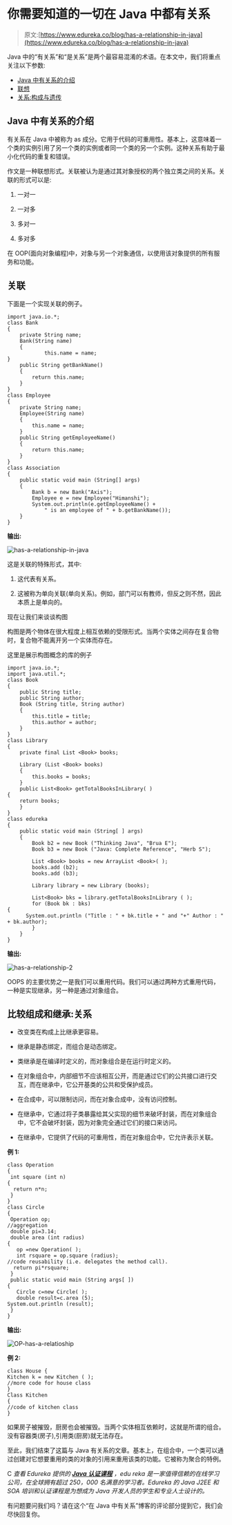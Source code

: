 # 你需要知道的一切在 Java 中都有关系

> 原文:[https://www.edureka.co/blog/has-a-relationship-in-java](https://www.edureka.co/blog/has-a-relationship-in-java)

Java 中的“有关系”和“是关系”是两个最容易混淆的术语。在本文中，我们将重点关注以下参数:

*   [Java 中有关系的介绍](#intro)
*   [联想](#association)
*   [关系:构成与遗传](#composition)

## **Java 中有关系的介绍**

有关系在 Java 中被称为 as 成分。它用于代码的可重用性。基本上，这意味着一个类的实例引用了另一个类的实例或者同一个类的另一个实例。这种关系有助于最小化代码的重复和错误。

作文是一种联想形式。关联被认为是通过其对象授权的两个独立类之间的关系。关联的形式可以是:

1.  一对一

2.  一对多

3.  多对一

4.  多对多

在 OOP(面向对象编程)中，对象与另一个对象通信，以使用该对象提供的所有服务和功能。

## **关联**

下面是一个实现关联的例子。

```
import java.io.*; 
class Bank 
{ 
	private String name; 
	Bank(String name) 
	{ 
            this.name = name; 
} 
	public String getBankName() 
	{ 
		return this.name; 
	} 
} 
class Employee 
{ 
	private String name; 
	Employee(String name) 
	{ 
		this.name = name; 
	} 
	public String getEmployeeName() 
	{ 
		return this.name; 
	} 
} 
class Association 
{ 
	public static void main (String[] args) 
	{ 
		Bank b = new Bank("Axis"); 
		Employee e = new Employee("Himanshi"); 
		System.out.println(e.getEmployeeName() + 
			" is an employee of " + b.getBankName()); 
	} 
}
```

**输出:**

![has-a-relationship-in-java](../Images/6280db410f23ed4e70f643fa6ad45d8d.png)

这是关联的特殊形式，其中:

1.  这代表有关系。

2.  这被称为单向关联(单向关系)。例如，部门可以有教师，但反之则不然，因此本质上是单向的。

现在让我们来谈谈构图

构图是两个物体在很大程度上相互依赖的受限形式。当两个实体之间存在复合物时，复合物不能离开另一个实体而存在。

这里是展示构图概念的库的例子

```
import java.io.*; 
import java.util.*; 
class Book 
{ 
	public String title; 
	public String author; 
	Book (String title, String author) 
	{ 
		this.title = title; 
		this.author = author; 
	} 
} 
class Library 
{ 
	private final List <Book> books; 

	Library (List <Book> books) 
	{ 
		this.books = books; 
	} 
	public List<Book> getTotalBooksInLibrary( )
{ 	
	return books; 
	} 
} 
class edureka
{ 
	public static void main (String[ ] args) 
	{  
		Book b2 = new Book ("Thinking Java", "Brua E"); 
		Book b3 = new Book ("Java: Complete Reference", "Herb S"); 

		List <Book> books = new ArrayList <Book>( );  
		books.add (b2); 
		books.add (b3); 

		Library library = new Library (books); 

		List<Book> bks = library.getTotalBooksInLibrary ( ); 
		for (Book bk : bks)
{ 	
      System.out.println ("Title : " + bk.title + " and "+" Author : " + bk.author); 
		} 
	} 
}
```

**输出:**

![has-a-relationship-2](../Images/0338b1cb150d0d0006f35fe75c38950b.png)

OOPS 的主要优势之一是我们可以重用代码。我们可以通过两种方式重用代码，一种是实现继承，另一种是通过对象组合。

## **比较组成和继承:关系**

*   改变类在构成上比继承更容易。

*   继承是静态绑定，而组合是动态绑定。

*   类继承是在编译时定义的，而对象组合是在运行时定义的。

*   在对象组合中，内部细节不应该相互公开，而是通过它们的公共接口进行交互，而在继承中，它公开基类的公共和受保护成员。

*   在合成中，可以限制访问，而在对象合成中，没有访问控制。

*   在继承中，它通过将子类暴露给其父实现的细节来破坏封装，而在对象组合中，它不会破坏封装，因为对象完全通过它们的接口来访问。

*   在继承中，它提供了代码的可重用性，而在对象组合中，它允许表示关联。

**例 1:**

```
class Operation
{
 int square (int n)
{
  return n*n;
 }
}
class Circle
{
 Operation op;
//aggregation
 double pi=3.14; 
 double area (int radius)
{
   op =new Operation( );
   int rsquare = op.square (radius);
//code reusability (i.e. delegates the method call).
  return pi*rsquare;
 }
 public static void main (String args[ ])
{
   Circle c=new Circle( );
   double result=c.area (5);
System.out.println (result);
 }
}
```

**输出:**

![OP-has-a-relatioship](../Images/707647a4423062a1ec9407691d8b3321.png)

**例 2:**

```
class House {
Kitchen k = new Kitchen ( );
//more code for house class
}
Class Kitchen
{
//code of kitchen class
}
```

如果房子被摧毁，厨房也会被摧毁。当两个实体相互依赖时，这就是所谓的组合。没有容器类(房子),引用类(厨房)就无法存在。

至此，我们结束了这篇与 Java 有关系的文章。基本上，在组合中，一个类可以通过创建对它想要重用的类的对象的引用来重用该类的功能。它被称为聚合的特例。

C *查看 Edureka 提供的  [**Java 认证课程**](https://www.edureka.co/java-j2ee-training-course)* *，edu reka 是一家值得信赖的在线学习公司，在全球拥有超过 250，000 名满意的学习者。Edureka 的 Java J2EE 和 SOA 培训和认证课程是为想成为 Java 开发人员的学生和专业人士设计的。*

有问题要问我们吗？请在这个“在 Java 中有关系”博客的评论部分提到它，我们会尽快回复你。